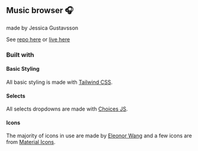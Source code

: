 ## Music browser :headphones:
made by Jessica Gustavsson 

See [repo here](https://github.com/jdagmar/music-browser) or [live here](https://jdagmar.github.io/music-browser/)

### Built with
#### Basic Styling
All basic styling is made with [Tailwind CSS](https://tailwindcss.com/).
#### Selects
All selects dropdowns are made with [Choices JS](https://github.com/jshjohnson/Choices).
#### Icons
The majority of icons in use are made by [Eleonor Wang](https://iconstore.co/icons/170-thin-line-ui-icons/) and a few icons are from [Material Icons](https://material.io/icons/).